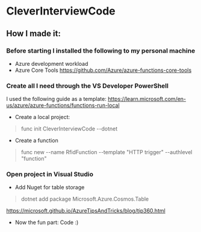 # CleverInterviewCode

## How I made it:

### Before starting I installed the following to my personal machine

- Azure development workload
- Azure Core Tools https://github.com/Azure/azure-functions-core-tools

### Create all I need through the VS Developer PowerShell

I used the following guide as a template: https://learn.microsoft.com/en-us/azure/azure-functions/functions-run-local

- Create a local project:

> func init CleverInterviewCode --dotnet

- Create a function

> func new --name RfidFunction --template "HTTP trigger" --authlevel "function"

### Open project in Visual Studio

- Add Nuget for table storage 

> dotnet add package Microsoft.Azure.Cosmos.Table

https://microsoft.github.io/AzureTipsAndTricks/blog/tip360.html

- Now the fun part: Code :)